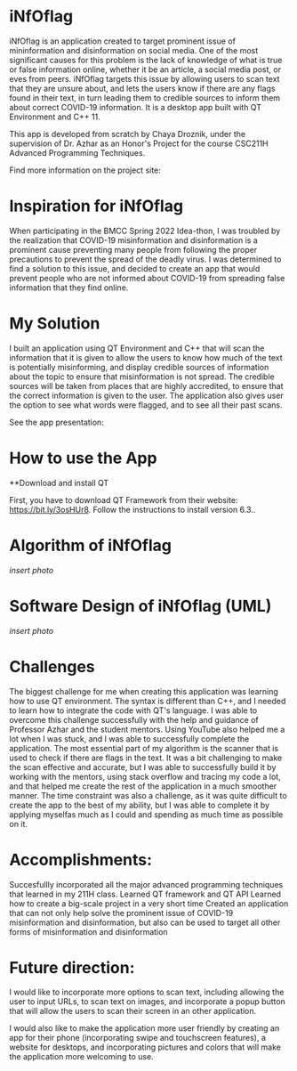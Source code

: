 # iNfOflag

iNfOflag is an application created to target prominent issue of mininformation and disinformation on social media. One of the most significant causes for this problem is the lack of knowledge of what is true or false information online, whether it be an article, a social media post, or eves from peers. iNfOflag targets this issue by allowing users to scan text that they are unsure about, and lets the users know if there are any flags found in their text, in turn leading them to credible sources to inform them about correct COVID-19 information. It is a desktop app built with QT Environment and C++ 11. 


This app is developed from scratch by Chaya Droznik, under the supervision of Dr. Azhar as an Honor's Project for the course CSC211H Advanced Programming Techniques.

Find more information on the project site: 

# Inspiration for iNfOflag 

When participating in the BMCC Spring 2022 Idea-thon, I was troubled by the realization that COVID-19 misinformation and disinformation is a prominent cause preventing many people from following the proper precautions to prevent the spread of the deadly virus. I was determined to find a solution to this issue, and decided to create an app that would prevent people who are not informed about COVID-19 from spreading false information that they find online.


# My Solution

I built an application using QT Environment and C++ that will scan the information that it is given to allow the users to know how much of the text is potentially misinforming, and display credible sources of information about the topic to ensure that misinformation is not spread. The credible sources will be taken from places that are highly accredited, to ensure that the correct information is given to the user. The application also gives user the option to see what words were flagged, and to see all their past scans.

See the app presentation: 

# How to use the App

**Download and install QT

First, you have to download QT Framework from their website: https://bit.ly/3osHUr8. Follow the instructions to install version 6.3..


# Algorithm of iNfOflag 

*insert photo*

# Software Design of iNfOflag (UML)

*insert photo*

# Challenges

The biggest challenge for me when creating this application was learning how to use QT environment. The syntax is different than C++, and I needed to learn how to integrate the code with QT's language. I was able to overcome this challenge successfully with the help and guidance of Professor Azhar and the student mentors. Using YouTube also helped me a lot when I was stuck, and I was able to successfully complete the application.
The most essential part of my algorithm is the scanner that is used to check if there are flags in the text. It was a bit challenging to make the scan effective and accurate, but I was able to successfully build it by working with the mentors, using stack overflow and tracing my code a lot, and that helped me create the rest of the application in a much smoother manner.
The time constraint was also a challenge, as it was quite difficult to create the app to the best of my ability, but I was able to complete it by applying myselfas much as I could and spending as much time as possible on it.


# Accomplishments:
Succesfullly incorporated all the major advanced programming techniques that learned in my 211H class.
Learned QT framework and QT API
Learned how to create a big-scale project in a very short time 
Created an application that can not only help solve the prominent issue of COVID-19 misinformation and disinformation, but also can be used to target all other forms of misinformation and disinformation

# Future direction:

I would like to incorporate more options to scan text, including allowing the user to input URLs, to scan text on images, and incorporate a popup button that will allow the users to scan their screen in an other application.

I would also like to make the application more user friendly by creating an app for their phone (incorporating swipe and touchscreen features), a website for desktops, and incorporating pictures and colors that will make the application more welcoming to use.
